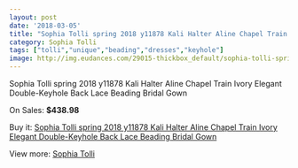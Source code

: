 ```yaml
---
layout: post
date: '2018-03-05'
title: "Sophia Tolli spring 2018 y11878 Kali Halter Aline Chapel Train Ivory Elegant Double-Keyhole Back Lace Beading Bridal Gown"
category: Sophia Tolli
tags: ["tolli","unique","beading","dresses","keyhole"]
image: http://img.eudances.com/29015-thickbox_default/sophia-tolli-spring-2018-y11878-kali-halter-aline-chapel-train-ivory-elegant-double-keyhole-back-lace-beading-bridal-gown.jpg
---
```

Sophia Tolli spring 2018 y11878 Kali Halter Aline Chapel Train Ivory Elegant Double-Keyhole Back Lace Beading Bridal Gown

On Sales: **$438.98**
<a href="https://www.eudances.com/en/sophia-tolli/9471-sophia-tolli-spring-2018-y11878-kali-halter-aline-chapel-train-ivory-elegant-double-keyhole-back-lace-beading-bridal-gown.html"><amp-img layout="responsive" width="600" height="600" src="//img.eudances.com/29015-thickbox_default/sophia-tolli-spring-2018-y11878-kali-halter-aline-chapel-train-ivory-elegant-double-keyhole-back-lace-beading-bridal-gown.jpg" alt="Sophia Tolli spring 2018 y11878 Kali Halter Aline Chapel Train Ivory Elegant Double-Keyhole Back Lace Beading Bridal Gown 0" /></a>
<a href="https://www.eudances.com/en/sophia-tolli/9471-sophia-tolli-spring-2018-y11878-kali-halter-aline-chapel-train-ivory-elegant-double-keyhole-back-lace-beading-bridal-gown.html"><amp-img layout="responsive" width="600" height="600" src="//img.eudances.com/29019-thickbox_default/sophia-tolli-spring-2018-y11878-kali-halter-aline-chapel-train-ivory-elegant-double-keyhole-back-lace-beading-bridal-gown.jpg" alt="Sophia Tolli spring 2018 y11878 Kali Halter Aline Chapel Train Ivory Elegant Double-Keyhole Back Lace Beading Bridal Gown 1" /></a>
<a href="https://www.eudances.com/en/sophia-tolli/9471-sophia-tolli-spring-2018-y11878-kali-halter-aline-chapel-train-ivory-elegant-double-keyhole-back-lace-beading-bridal-gown.html"><amp-img layout="responsive" width="600" height="600" src="//img.eudances.com/29018-thickbox_default/sophia-tolli-spring-2018-y11878-kali-halter-aline-chapel-train-ivory-elegant-double-keyhole-back-lace-beading-bridal-gown.jpg" alt="Sophia Tolli spring 2018 y11878 Kali Halter Aline Chapel Train Ivory Elegant Double-Keyhole Back Lace Beading Bridal Gown 2" /></a>
<a href="https://www.eudances.com/en/sophia-tolli/9471-sophia-tolli-spring-2018-y11878-kali-halter-aline-chapel-train-ivory-elegant-double-keyhole-back-lace-beading-bridal-gown.html"><amp-img layout="responsive" width="600" height="600" src="//img.eudances.com/29017-thickbox_default/sophia-tolli-spring-2018-y11878-kali-halter-aline-chapel-train-ivory-elegant-double-keyhole-back-lace-beading-bridal-gown.jpg" alt="Sophia Tolli spring 2018 y11878 Kali Halter Aline Chapel Train Ivory Elegant Double-Keyhole Back Lace Beading Bridal Gown 3" /></a>
<a href="https://www.eudances.com/en/sophia-tolli/9471-sophia-tolli-spring-2018-y11878-kali-halter-aline-chapel-train-ivory-elegant-double-keyhole-back-lace-beading-bridal-gown.html"><amp-img layout="responsive" width="600" height="600" src="//img.eudances.com/29016-thickbox_default/sophia-tolli-spring-2018-y11878-kali-halter-aline-chapel-train-ivory-elegant-double-keyhole-back-lace-beading-bridal-gown.jpg" alt="Sophia Tolli spring 2018 y11878 Kali Halter Aline Chapel Train Ivory Elegant Double-Keyhole Back Lace Beading Bridal Gown 4" /></a>

Buy it: [Sophia Tolli spring 2018 y11878 Kali Halter Aline Chapel Train Ivory Elegant Double-Keyhole Back Lace Beading Bridal Gown](https://www.eudances.com/en/sophia-tolli/9471-sophia-tolli-spring-2018-y11878-kali-halter-aline-chapel-train-ivory-elegant-double-keyhole-back-lace-beading-bridal-gown.html "Sophia Tolli spring 2018 y11878 Kali Halter Aline Chapel Train Ivory Elegant Double-Keyhole Back Lace Beading Bridal Gown")

View more: [Sophia Tolli](https://www.eudances.com/en/145-sophia-tolli "Sophia Tolli")